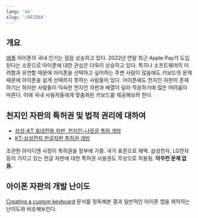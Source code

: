 ```yaml
---
lang: 'ko'
slug: '/9E1D64'
---
```


## 개요

[애플](./../.././docs/pages/Apple.md) 아이폰의 국내 인기는 점점 상승하고 있다.
2022년 연말 최근 Apple Pay가 도입된다는 소문으로 아이폰에 대한 관심은 더욱이 상승하고 있다.
특히나 소프트웨어의 미려함과 유연함 때문에 아이폰을 선택하고 싶어하는 주변 사람이 많음에도
키보드의 문제 때문에 아이폰을 쉽게 선택하지 못하는 사람들이 있다.
아이폰에도 천지인 자판이 존재하기는 하지만 사람들이 익숙한 천지인 자판과 배열이 달라
적응하기에 많은 어려움이 따른다.
이에 국내 사용자들에게 맞춤화된 키보드를 제공해보려 한다.

## 천지인 자판의 특허권 및 법적 권리에 대하여

- [삼성-KT 휴대전화 자판, 천지인-나랏글 특허 개방](https://www.dongascience.com/news.php?idx=-5227869)
- [KT-삼성전자 한글자판 특허권 개방](https://www.korea.kr/news/policyBriefingView.do?newsId=148700827)

조관현 아이디엔 사장이 특허권을 정부에 기증.
국가 표준으로 채택.
삼성전자, LG전자 등이 가지고 있는 한글 자판에 대한 특허권 사용권도 무상으로 허용됨.
**아무런 문제 없음.**

## 아이폰 자판의 개발 난이도

[Creating a custom keyboard](https://developer.apple.com/documentation/uikit/keyboards_and_input/creating_a_custom_keyboard)
문서를 정독해본 결과 일반적인 아이폰 앱을 제작하는 난이도와 비슷해보인다.

<head>
  <html lang="ko-KR"/>
</head>
